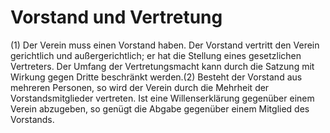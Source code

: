 # Vorstand und Vertretung

(1) Der Verein muss einen Vorstand haben. Der Vorstand vertritt den Verein gerichtlich und außergerichtlich; er hat die Stellung eines gesetzlichen Vertreters. Der Umfang der Vertretungsmacht kann durch die Satzung mit Wirkung gegen Dritte beschränkt werden.(2) Besteht der Vorstand aus mehreren Personen, so wird der Verein durch die Mehrheit der Vorstandsmitglieder vertreten. Ist eine Willenserklärung gegenüber einem Verein abzugeben, so genügt die Abgabe gegenüber einem Mitglied des Vorstands. 

